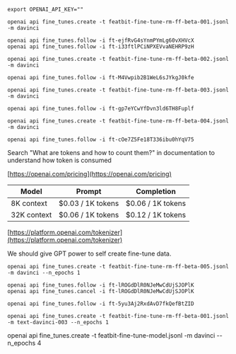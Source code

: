 ```shell
export OPENAI_API_KEY=""
```

```shell
openai api fine_tunes.create -t featbit-fine-tune-rm-ff-beta-001.jsonl -m davinci

openai api fine_tunes.follow -i ft-ejfRvG4sYnmPYmLg60vXHVcX
openai api fine_tunes.follow -i ft-i33ftlPCiNPXEVvaNEHRP9zH
```

```shell
openai api fine_tunes.create -t featbit-fine-tune-rm-ff-beta-002.jsonl -m davinci

openai api fine_tunes.follow -i ft-M4Vwpib2B1WeL6sJYkgJ0kfe
```

```shell
openai api fine_tunes.create -t featbit-fine-tune-rm-ff-beta-003.jsonl -m davinci

openai api fine_tunes.follow -i ft-gp7eYCwYfDvn3ld6TH8Fuplf
```

```shell
openai api fine_tunes.create -t featbit-fine-tune-rm-ff-beta-004.jsonl -m davinci

openai api fine_tunes.follow -i ft-cOe7Z5Fe18T336ibu0hYqV75
```

Search "What are tokens and how to count them?" in documentation to understand how token is consumed


[https://openai.com/pricing](https://openai.com/pricing)

| Model | Prompt | Completion |
| --- | --- | --- |
| 8K context | $0.03 / 1K tokens | $0.06 / 1K tokens |
| 32K context | $0.06 / 1K tokens | $0.12 / 1K tokens |


[https://platform.openai.com/tokenizer](https://platform.openai.com/tokenizer)


We should give GPT power to self create fine-tune data.


```shell
openai api fine_tunes.create -t featbit-fine-tune-rm-ff-beta-005.jsonl -m davinci --n_epochs 1

openai api fine_tunes.follow -i ft-lROGdDlR0NJeMwCdUjSJOPlK
openai api fine_tunes.cancel -i ft-lROGdDlR0NJeMwCdUjSJOPlK

openai api fine_tunes.follow -i ft-5yu3Aj2RxdAvD7fkQefBtZID
```



```shell
openai api fine_tunes.create -t featbit-fine-tune-rm-ff-beta-001.jsonl -m text-davinci-003 --n_epochs 1
```

openai api fine_tunes.create -t featbit-fine-tune-model.jsonl -m davinci --n_epochs 4